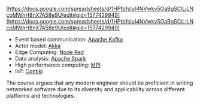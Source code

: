
[https://docs.google.com/spreadsheets/d/1HPtbfsIuI4NVwkv5OaBgSClLjLNcoMWhH8nX7A58e9U/edit#gid=1577429949](https://docs.google.com/spreadsheets/d/1HPtbfsIuI4NVwkv5OaBgSClLjLNcoMWhH8nX7A58e9U/edit#gid=1577429949)

- Event based communication: [Apache Kafka](src/00.Apache%20Kafka.md)
- Actor model: [Akka](src/01.Akka.md) 
- Edge Computing: [Node Red](src/02.Node%20Red.md) 
- Data analysis: [Apache Spark](src/03.%20Apache%20Spark.md)
- High performance computing: [MPI](../Advanced%20Algorithms%20and%20Parallel%20Programming/src/13.MPI.md)
- IoT: [Contiki](src/04.Contiki.md) 

The course argues that any modern engineer should be proficient in writing networked software due to its diversity and applicability across different platforms and technologies.

